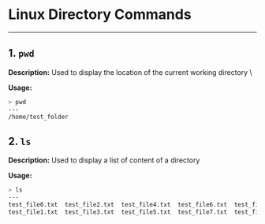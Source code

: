 # Linux Directory Commands
---

## 1. `pwd`
**Description:** Used to display the location of the current working directory \

**Usage:**
```bash
> pwd
---
/home/test_folder
```

## 2. `ls`
**Description:** Used to display a list of content of a directory

**Usage:**
```bash
> ls
---
test_file0.txt  test_file2.txt  test_file4.txt  test_file6.txt  test_file8.txt
test_file1.txt  test_file3.txt  test_file5.txt  test_file7.txt  test_file9.txt
```